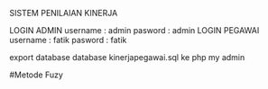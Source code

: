 SISTEM PENILAIAN KINERJA

LOGIN ADMIN
username : admin
pasword : admin
LOGIN PEGAWAI
username : fatik
pasword : fatik

export database database kinerjapegawai.sql ke php my admin

#Metode Fuzy
